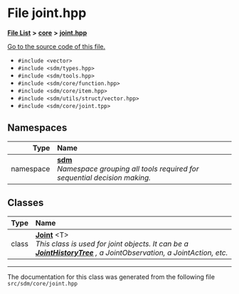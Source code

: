 
# File joint.hpp

<link rel="stylesheet" href="https://cdnjs.cloudflare.com/ajax/libs/KaTeX/0.5.1/katex.min.css">
<link rel="stylesheet" href="https://cdn.jsdelivr.net/github-markdown-css/2.2.1/github-markdown.css"/>



[**File List**](files.md) **>** [**core**](dir_92216a09053680f71034e5e26026ee62.md) **>** [**joint.hpp**](joint_8hpp.md)

[Go to the source code of this file.](joint_8hpp_source.md)



* `#include <vector>`
* `#include <sdm/types.hpp>`
* `#include <sdm/tools.hpp>`
* `#include <sdm/core/function.hpp>`
* `#include <sdm/core/item.hpp>`
* `#include <sdm/utils/struct/vector.hpp>`
* `#include <sdm/core/joint.tpp>`









## Namespaces

| Type | Name |
| ---: | :--- |
| namespace | [**sdm**](namespacesdm.md) <br>_Namespace grouping all tools required for sequential decision making._  |

## Classes

| Type | Name |
| ---: | :--- |
| class | [**Joint**](classsdm_1_1Joint.md) &lt;T&gt;<br>_This class is used for joint objects. It can be a_ [_**JointHistoryTree**_](classsdm_1_1JointHistoryTree.md) _, a JointObservation, a JointAction, etc._ |














------------------------------
The documentation for this class was generated from the following file `src/sdm/core/joint.hpp`